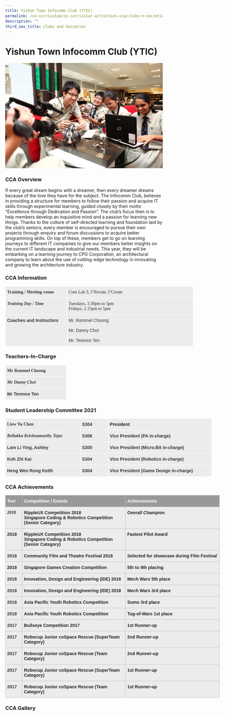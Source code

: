 ```yaml
---
title: Yishun Town Infocomm Club (YTIC)
permalink: /co-curriculum/co-curricular-activities-cca/clubs-n-societies/yishun-town-infocomm-club-ytic/
description: ""
third_nav_title: Clubs and Societies
---
```

# **Yishun Town Infocomm Club (YTIC)**

![](/images/InfoComm.jpg)


### CCA Overview

If every great dream begins with a dreamer, then every dreamer dreams because of the love they have for the subject. The Infocomm Club, believes in providing a structure for members to follow their passion and acquire IT skills through experimental learning, guided closely by their motto “Excellence through Dedication and Passion”. The club’s focus then is to help members develop an inquisitive mind and a passion for learning new things. Thanks to the culture of self-directed learning and foundation laid by the club’s seniors, every member is encouraged to pursue their own projects through enquiry and forum discussions to acquire better programming skills. On top of these, members get to go on learning journeys to different IT companies to give our members better insights on the current IT landscape and industrial needs. This year, they will be embarking on a learning journey to CPG Corporation, an architectural company to learn about the use of cutting-edge technology in innovating and growing the architecture industry.


### CCA Information


<table style="border-collapse:collapse;border-spacing:0;table-layout: fixed; width: 602px" class="tg"><colgroup><col style="width: 197px"><col style="width: 405px"></colgroup><thead><tr><th style="background-color:#ECECEC;border-color:#ffffff;border-style:solid;border-width:1px;color:#333;font-family:serif !important;font-size:14px;font-weight:bold;overflow:hidden;padding:10px 5px;text-align:left;vertical-align:top;word-break:normal">Training / Meeting venue</th><th style="background-color:#ECECEC;border-color:#ffffff;border-style:solid;border-width:1px;color:#222;font-family:serif !important;font-size:14px;font-weight:normal;overflow:hidden;padding:10px 5px;text-align:left;vertical-align:top;word-break:normal">Com Lab 3, I’Novate, I’Create<br></th></tr></thead><tbody><tr><td style="background-color:#ECECEC;border-color:#ffffff;border-style:solid;border-width:1px;color:#333;font-family:serif !important;font-size:14px;font-style:italic;font-weight:bold;overflow:hidden;padding:10px 5px;text-align:left;vertical-align:top;word-break:normal">Training Day / Time</td><td style="background-color:#ECECEC;border-color:#ffffff;border-style:solid;border-width:1px;color:#222;font-family:serif !important;font-size:14px;overflow:hidden;padding:10px 5px;text-align:left;vertical-align:top;word-break:normal">Tuesdays, 3.30pm to 5pm<br>Fridays, 2.15pm to 5pm</td></tr><tr><td style="background-color:#ECECEC;border-color:#ffffff;border-style:solid;border-width:1px;color:#333;font-family:Arial, sans-serif;font-size:14px;font-weight:bold;overflow:hidden;padding:10px 5px;text-align:left;vertical-align:top;word-break:normal">Coaches and Instructors</td><td style="background-color:#ECECEC;border-color:#ffffff;border-style:solid;border-width:1px;color:#333;font-family:Arial, sans-serif;font-size:14px;overflow:hidden;padding:10px 5px;text-align:left;vertical-align:top;word-break:normal">Mr. Rommel Choong<br><br>Mr. Danny Choi<br><br>Mr. Terence Ten</td></tr></tbody></table>


### Teachers-In-Charge

<table style="border-collapse:collapse;border-spacing:0;table-layout: fixed; width: 196px" class="tg"><colgroup><col style="width: 196px"></colgroup><thead><tr><th style="background-color:#ECECEC;border-color:#ffffff;border-style:solid;border-width:1px;color:#333;font-family:serif !important;font-size:14px;font-weight:bold;overflow:hidden;padding:10px 5px;text-align:left;vertical-align:top;word-break:normal"><span style="font-weight:800;color:#333">Mr Rommel Choong</span></th></tr></thead><tbody><tr><td style="background-color:#ECECEC;border-color:#ffffff;border-style:solid;border-width:1px;color:#333;font-family:serif !important;font-size:14px;font-style:italic;font-weight:bold;overflow:hidden;padding:10px 5px;text-align:left;vertical-align:top;word-break:normal"><span style="font-weight:800;color:#333">Mr Danny Choi</span></td></tr><tr><td style="background-color:#ECECEC;border-color:#ffffff;border-style:solid;border-width:1px;color:#333;font-family:Arial, sans-serif;font-size:14px;font-weight:bold;overflow:hidden;padding:10px 5px;text-align:left;vertical-align:top;word-break:normal"><span style="font-weight:800;color:#333">Mr Terence Ten</span></td></tr></tbody></table>


### Student Leadership Committee 2021


<table style="border-collapse:collapse;border-spacing:0;table-layout: fixed; width: 661px" class="tg"><colgroup><col style="width: 240px"><col style="width: 89px"><col style="width: 332px"></colgroup><thead><tr><th style="background-color:#ECECEC;border-color:#ffffff;border-style:solid;border-width:1px;color:#333;font-family:serif !important;font-size:14px;font-weight:bold;overflow:hidden;padding:10px 5px;text-align:left;vertical-align:top;word-break:normal"><span style="font-weight:800;color:#333">Liew Yu Chen</span></th><th style="background-color:#ECECEC;border-color:#ffffff;border-style:solid;border-width:1px;color:#333;font-family:Arial, sans-serif;font-size:14px;font-weight:bold;overflow:hidden;padding:10px 5px;text-align:left;vertical-align:top;word-break:normal"><span style="font-weight:800;color:#333">S304</span><br></th><th style="background-color:#ECECEC;border-color:#ffffff;border-style:solid;border-width:1px;color:#222;font-family:Arial, sans-serif;font-size:14px;font-weight:bold;overflow:hidden;padding:10px 5px;text-align:left;vertical-align:top;word-break:normal">President</th></tr></thead><tbody><tr><td style="background-color:#ECECEC;border-color:#ffffff;border-style:solid;border-width:1px;color:#333;font-family:serif !important;font-size:14px;font-style:italic;font-weight:bold;overflow:hidden;padding:10px 5px;text-align:left;vertical-align:top;word-break:normal"><span style="font-weight:800;color:#333">Bellakka Krishnamurthy Tejas</span></td><td style="background-color:#ECECEC;border-color:#ffffff;border-style:solid;border-width:1px;color:#333;font-family:Arial, sans-serif;font-size:14px;font-weight:bold;overflow:hidden;padding:10px 5px;text-align:left;vertical-align:top;word-break:normal"><span style="font-weight:800;color:#333">S306</span><br></td><td style="background-color:#ECECEC;border-color:#ffffff;border-style:solid;border-width:1px;color:#333;font-family:Arial, sans-serif;font-size:14px;font-weight:bold;overflow:hidden;padding:10px 5px;text-align:left;vertical-align:top;word-break:normal"><span style="font-weight:800;color:#333">Vice President (PA in-charge)</span></td></tr><tr><td style="background-color:#ECECEC;border-color:#ffffff;border-style:solid;border-width:1px;color:#333;font-family:Arial, sans-serif;font-size:14px;font-weight:bold;overflow:hidden;padding:10px 5px;text-align:left;vertical-align:top;word-break:normal"><span style="font-weight:800;color:#333">Lam Li Ying, Ashley</span></td><td style="background-color:#ECECEC;border-color:#ffffff;border-style:solid;border-width:1px;color:#333;font-family:Arial, sans-serif;font-size:14px;font-weight:bold;overflow:hidden;padding:10px 5px;text-align:left;vertical-align:top;word-break:normal"><span style="font-weight:800;color:#333">S305</span><br></td><td style="background-color:#ECECEC;border-color:#ffffff;border-style:solid;border-width:1px;color:#333;font-family:Arial, sans-serif;font-size:14px;font-weight:bold;overflow:hidden;padding:10px 5px;text-align:left;vertical-align:top;word-break:normal"><span style="font-weight:800;color:#333">Vice President (Micro:Bit in-charge)</span></td></tr><tr><td style="background-color:#ECECEC;border-color:#ffffff;border-style:solid;border-width:1px;color:#333;font-family:Arial, sans-serif;font-size:14px;font-weight:bold;overflow:hidden;padding:10px 5px;text-align:left;vertical-align:top;word-break:normal"><span style="font-weight:800;color:#333">Koh Zhi Kai</span></td><td style="background-color:#ECECEC;border-color:#ffffff;border-style:solid;border-width:1px;color:#333;font-family:Arial, sans-serif;font-size:14px;font-weight:bold;overflow:hidden;padding:10px 5px;text-align:left;vertical-align:top;word-break:normal"><span style="font-weight:800;color:#333">S304</span><br></td><td style="background-color:#ECECEC;border-color:#ffffff;border-style:solid;border-width:1px;color:#333;font-family:Arial, sans-serif;font-size:14px;font-weight:bold;overflow:hidden;padding:10px 5px;text-align:left;vertical-align:top;word-break:normal"><span style="font-weight:800;color:#333">Vice President (Robotics in-charge)</span></td></tr><tr><td style="background-color:#ECECEC;border-color:#ffffff;border-style:solid;border-width:1px;color:#333;font-family:Arial, sans-serif;font-size:14px;font-weight:bold;overflow:hidden;padding:10px 5px;text-align:left;vertical-align:top;word-break:normal"><span style="font-weight:800;color:#333">Heng Wen Rong Keith</span></td><td style="background-color:#ECECEC;border-color:#ffffff;border-style:solid;border-width:1px;color:#333;font-family:Arial, sans-serif;font-size:14px;font-weight:bold;overflow:hidden;padding:10px 5px;text-align:left;vertical-align:top;word-break:normal"><span style="font-weight:800;color:#333">S304</span><br></td><td style="background-color:#ECECEC;border-color:#ffffff;border-style:solid;border-width:1px;color:#333;font-family:Arial, sans-serif;font-size:14px;font-weight:bold;overflow:hidden;padding:10px 5px;text-align:left;vertical-align:top;word-break:normal"><span style="font-weight:800;color:#333">Vice President (Game Design in-charge)</span></td></tr></tbody></table>


### CCA Achievements


<table style="border-collapse:collapse;border-spacing:0;table-layout: fixed; width: 686px" class="tg"><colgroup><col style="width: 54px"><col style="width: 331px"><col style="width: 301px"></colgroup><thead><tr><th style="background-color:#999;border-color:#c0c0c0;border-style:solid;border-width:1px;color:#FFF;font-family:serif !important;font-size:14px;font-weight:bold;overflow:hidden;padding:10px 5px;text-align:left;vertical-align:top;word-break:normal">Year</th><th style="background-color:#999;border-color:#c0c0c0;border-style:solid;border-width:1px;color:#FFF;font-family:Arial, sans-serif;font-size:14px;font-weight:bold;overflow:hidden;padding:10px 5px;text-align:left;vertical-align:top;word-break:normal">Competition / Events</th><th style="background-color:#999;border-color:#c0c0c0;border-style:solid;border-width:1px;color:#FFF;font-family:Arial, sans-serif;font-size:14px;font-weight:bold;overflow:hidden;padding:10px 5px;text-align:left;vertical-align:top;word-break:normal">Achievements</th></tr></thead><tbody><tr><td style="background-color:#ECECEC;border-color:#c0c0c0;border-style:solid;border-width:1px;color:#222;font-family:serif !important;font-size:14px;font-style:italic;font-weight:bold;overflow:hidden;padding:10px 5px;text-align:left;vertical-align:top;word-break:normal">2018<br></td><td style="background-color:#ECECEC;border-color:#c0c0c0;border-style:solid;border-width:1px;color:#222;font-family:Arial, sans-serif;font-size:14px;font-weight:bold;overflow:hidden;padding:10px 5px;text-align:left;vertical-align:top;word-break:normal">RippleUX Competition 2018<br><span style="color:#222">Singapore Coding &amp; Robotics Competition</span><br><span style="color:#222">(Senior Category)</span><br></td><td style="background-color:#ECECEC;border-color:#c0c0c0;border-style:solid;border-width:1px;color:#222;font-family:Arial, sans-serif;font-size:14px;font-weight:bold;overflow:hidden;padding:10px 5px;text-align:left;vertical-align:top;word-break:normal">Overall Champion<br></td></tr><tr><td style="background-color:#ECECEC;border-color:#c0c0c0;border-style:solid;border-width:1px;color:#222;font-family:Arial, sans-serif;font-size:14px;font-weight:bold;overflow:hidden;padding:10px 5px;text-align:left;vertical-align:top;word-break:normal">2018</td><td style="background-color:#ECECEC;border-color:#c0c0c0;border-style:solid;border-width:1px;color:#222;font-family:Arial, sans-serif;font-size:14px;font-weight:bold;overflow:hidden;padding:10px 5px;text-align:left;vertical-align:top;word-break:normal">RippleUX Competition 2018 <br><span style="color:#222">Singapore Coding &amp; Robotics Competition</span><br><span style="color:#222">(Senior Category)</span></td><td style="background-color:#ECECEC;border-color:#c0c0c0;border-style:solid;border-width:1px;color:#222;font-family:Arial, sans-serif;font-size:14px;font-weight:bold;overflow:hidden;padding:10px 5px;text-align:left;vertical-align:top;word-break:normal">Fastest Pilot Award<br></td></tr><tr><td style="background-color:#ECECEC;border-color:#c0c0c0;border-style:solid;border-width:1px;color:#333;font-family:Arial, sans-serif;font-size:14px;font-weight:bold;overflow:hidden;padding:10px 5px;text-align:left;vertical-align:top;word-break:normal"><span style="font-weight:800;color:#333">2018</span></td><td style="background-color:#ECECEC;border-color:#c0c0c0;border-style:solid;border-width:1px;color:#222;font-family:Arial, sans-serif;font-size:14px;font-weight:bold;overflow:hidden;padding:10px 5px;text-align:left;vertical-align:top;word-break:normal">Community Film and Theatre Festival 2018</td><td style="background-color:#ECECEC;border-color:#c0c0c0;border-style:solid;border-width:1px;color:#222;font-family:Arial, sans-serif;font-size:14px;font-weight:bold;overflow:hidden;padding:10px 5px;text-align:left;vertical-align:top;word-break:normal">Selected for showcase during Film Festival<br></td></tr><tr><td style="background-color:#ECECEC;border-color:#c0c0c0;border-style:solid;border-width:1px;color:#222;font-family:Arial, sans-serif;font-size:14px;font-weight:bold;overflow:hidden;padding:10px 5px;text-align:left;vertical-align:top;word-break:normal">2018</td><td style="background-color:#ECECEC;border-color:#c0c0c0;border-style:solid;border-width:1px;color:#222;font-family:Arial, sans-serif;font-size:14px;font-weight:bold;overflow:hidden;padding:10px 5px;text-align:left;vertical-align:top;word-break:normal">Singapore Games Creation Competition</td><td style="background-color:#ECECEC;border-color:#c0c0c0;border-style:solid;border-width:1px;color:#222;font-family:Arial, sans-serif;font-size:14px;font-weight:bold;overflow:hidden;padding:10px 5px;text-align:left;vertical-align:top;word-break:normal">5th to 9th placing</td></tr><tr><td style="background-color:#ECECEC;border-color:#c0c0c0;border-style:solid;border-width:1px;color:#333;font-family:Arial, sans-serif;font-size:14px;font-weight:bold;overflow:hidden;padding:10px 5px;text-align:left;vertical-align:top;word-break:normal"><span style="font-weight:800;color:#333">2018</span></td><td style="background-color:#ECECEC;border-color:#c0c0c0;border-style:solid;border-width:1px;color:#222;font-family:Arial, sans-serif;font-size:14px;font-weight:bold;overflow:hidden;padding:10px 5px;text-align:left;vertical-align:top;word-break:normal">Innovation, Design and Engineering (IDE) 2018</td><td style="background-color:#ECECEC;border-color:#c0c0c0;border-style:solid;border-width:1px;color:#222;font-family:Arial, sans-serif;font-size:14px;font-weight:bold;overflow:hidden;padding:10px 5px;text-align:left;vertical-align:top;word-break:normal">Mech Wars 5th place</td></tr><tr><td style="background-color:#ECECEC;border-color:#c0c0c0;border-style:solid;border-width:1px;color:#333;font-family:Arial, sans-serif;font-size:14px;font-weight:bold;overflow:hidden;padding:10px 5px;text-align:left;vertical-align:top;word-break:normal"><span style="font-weight:800;color:#333">2018</span></td><td style="background-color:#ECECEC;border-color:#c0c0c0;border-style:solid;border-width:1px;color:#222;font-family:Arial, sans-serif;font-size:14px;font-weight:bold;overflow:hidden;padding:10px 5px;text-align:left;vertical-align:top;word-break:normal">Innovation, Design and Engineering (IDE) 2018</td><td style="background-color:#ECECEC;border-color:#c0c0c0;border-style:solid;border-width:1px;color:#222;font-family:Arial, sans-serif;font-size:14px;font-weight:bold;overflow:hidden;padding:10px 5px;text-align:left;vertical-align:top;word-break:normal">Mech Wars 3rd place</td></tr><tr><td style="background-color:#ECECEC;border-color:#c0c0c0;border-style:solid;border-width:1px;color:#333;font-family:Arial, sans-serif;font-size:14px;font-weight:bold;overflow:hidden;padding:10px 5px;text-align:left;vertical-align:top;word-break:normal"><span style="font-weight:800;color:#333">2018</span></td><td style="background-color:#ECECEC;border-color:#c0c0c0;border-style:solid;border-width:1px;color:#222;font-family:Arial, sans-serif;font-size:14px;font-weight:bold;overflow:hidden;padding:10px 5px;text-align:left;vertical-align:top;word-break:normal">Asia Pacific Youth Robotics Competition</td><td style="background-color:#ECECEC;border-color:#c0c0c0;border-style:solid;border-width:1px;color:#222;font-family:Arial, sans-serif;font-size:14px;font-weight:bold;overflow:hidden;padding:10px 5px;text-align:left;vertical-align:top;word-break:normal">Sumo 3rd place</td></tr><tr><td style="background-color:#ECECEC;border-color:#c0c0c0;border-style:solid;border-width:1px;color:#333;font-family:Arial, sans-serif;font-size:14px;font-weight:bold;overflow:hidden;padding:10px 5px;text-align:left;vertical-align:top;word-break:normal"><span style="font-weight:800;color:#333">2018</span></td><td style="background-color:#ECECEC;border-color:#c0c0c0;border-style:solid;border-width:1px;color:#222;font-family:Arial, sans-serif;font-size:14px;font-weight:bold;overflow:hidden;padding:10px 5px;text-align:left;vertical-align:top;word-break:normal">Asia Pacific Youth Robotics Competition<br></td><td style="background-color:#ECECEC;border-color:#c0c0c0;border-style:solid;border-width:1px;color:#222;font-family:Arial, sans-serif;font-size:14px;font-weight:bold;overflow:hidden;padding:10px 5px;text-align:left;vertical-align:top;word-break:normal">Tug-of-Wars 1st place</td></tr><tr><td style="background-color:#ECECEC;border-color:#c0c0c0;border-style:solid;border-width:1px;color:#333;font-family:Arial, sans-serif;font-size:14px;font-weight:bold;overflow:hidden;padding:10px 5px;text-align:left;vertical-align:top;word-break:normal"><span style="font-weight:800;color:#333">2017</span></td><td style="background-color:#ECECEC;border-color:#c0c0c0;border-style:solid;border-width:1px;color:#222;font-family:Arial, sans-serif;font-size:14px;font-weight:bold;overflow:hidden;padding:10px 5px;text-align:left;vertical-align:top;word-break:normal">Bullseye Competition 2017</td><td style="background-color:#ECECEC;border-color:#c0c0c0;border-style:solid;border-width:1px;color:#222;font-family:Arial, sans-serif;font-size:14px;font-weight:bold;overflow:hidden;padding:10px 5px;text-align:left;vertical-align:top;word-break:normal">1st Runner-up<br></td></tr><tr><td style="background-color:#ECECEC;border-color:#c0c0c0;border-style:solid;border-width:1px;color:#333;font-family:Arial, sans-serif;font-size:14px;font-weight:bold;overflow:hidden;padding:10px 5px;text-align:left;vertical-align:top;word-break:normal"><span style="font-weight:800;color:#333">2017</span></td><td style="background-color:#ECECEC;border-color:#c0c0c0;border-style:solid;border-width:1px;color:#222;font-family:Arial, sans-serif;font-size:14px;font-weight:bold;overflow:hidden;padding:10px 5px;text-align:left;vertical-align:top;word-break:normal">Robocup Junior coSpace Rescue (SuperTeam Category)</td><td style="background-color:#ECECEC;border-color:#c0c0c0;border-style:solid;border-width:1px;color:#222;font-family:Arial, sans-serif;font-size:14px;font-weight:bold;overflow:hidden;padding:10px 5px;text-align:left;vertical-align:top;word-break:normal">2nd Runner-up<br></td></tr><tr><td style="background-color:#ECECEC;border-color:#c0c0c0;border-style:solid;border-width:1px;color:#333;font-family:Arial, sans-serif;font-size:14px;font-weight:bold;overflow:hidden;padding:10px 5px;text-align:left;vertical-align:top;word-break:normal"><span style="font-weight:800;color:#333">2017</span></td><td style="background-color:#ECECEC;border-color:#c0c0c0;border-style:solid;border-width:1px;color:#222;font-family:Arial, sans-serif;font-size:14px;font-weight:bold;overflow:hidden;padding:10px 5px;text-align:left;vertical-align:top;word-break:normal">Robocup Junior coSpace Rescue (Team Category)</td><td style="background-color:#ECECEC;border-color:#c0c0c0;border-style:solid;border-width:1px;color:#222;font-family:Arial, sans-serif;font-size:14px;font-weight:bold;overflow:hidden;padding:10px 5px;text-align:left;vertical-align:top;word-break:normal">2nd Runner-up</td></tr><tr><td style="background-color:#ECECEC;border-color:#c0c0c0;border-style:solid;border-width:1px;color:#333;font-family:Arial, sans-serif;font-size:14px;font-weight:bold;overflow:hidden;padding:10px 5px;text-align:left;vertical-align:top;word-break:normal"><span style="font-weight:800;color:#333">2017</span></td><td style="background-color:#ECECEC;border-color:#c0c0c0;border-style:solid;border-width:1px;color:#222;font-family:Arial, sans-serif;font-size:14px;font-weight:bold;overflow:hidden;padding:10px 5px;text-align:left;vertical-align:top;word-break:normal">Robocup Junior coSpace Rescue (SuperTeam Category)</td><td style="background-color:#ECECEC;border-color:#c0c0c0;border-style:solid;border-width:1px;color:#222;font-family:Arial, sans-serif;font-size:14px;font-weight:bold;overflow:hidden;padding:10px 5px;text-align:left;vertical-align:top;word-break:normal">1st Runner-up</td></tr><tr><td style="background-color:#ECECEC;border-color:#c0c0c0;border-style:solid;border-width:1px;color:#333;font-family:Arial, sans-serif;font-size:14px;font-weight:bold;overflow:hidden;padding:10px 5px;text-align:left;vertical-align:top;word-break:normal"><span style="font-weight:800;color:#333">2017</span></td><td style="background-color:#ECECEC;border-color:#c0c0c0;border-style:solid;border-width:1px;color:#222;font-family:Arial, sans-serif;font-size:14px;font-weight:bold;overflow:hidden;padding:10px 5px;text-align:left;vertical-align:top;word-break:normal">Robocup Junior coSpace Rescue (Team Category)</td><td style="background-color:#ECECEC;border-color:#c0c0c0;border-style:solid;border-width:1px;color:#222;font-family:Arial, sans-serif;font-size:14px;font-weight:bold;overflow:hidden;padding:10px 5px;text-align:left;vertical-align:top;word-break:normal">1st Runner-up</td></tr></tbody></table>


### CCA Gallery